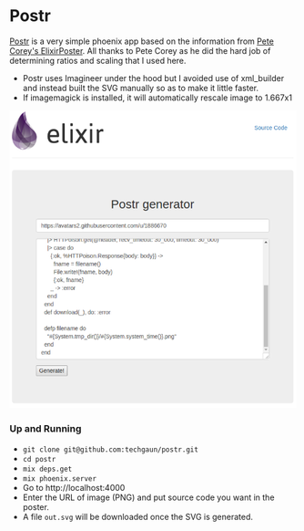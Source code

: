 # Postr

[Postr](http://postr.techgaun.com/) is a very simple phoenix app based on the information from [Pete Corey's ElixirPoster](http://www.east5th.co/blog/2017/02/13/build-your-own-code-poster-with-elixir).
All thanks to Pete Corey as he did the hard job of determining ratios and scaling that I used here.

- Postr uses Imagineer under the hood but I avoided use of xml_builder and instead built the SVG manually so as to make it little faster.
- If imagemagick is installed, it will automatically rescale image to 1.667x1

![Postr](images/postr.png)


### Up and Running

- `git clone git@github.com:techgaun/postr.git`
- `cd postr`
- `mix deps.get`
- `mix phoenix.server`
- Go to http://localhost:4000
- Enter the URL of image (PNG) and put source code you want in the poster.
- A file `out.svg` will be downloaded once the SVG is generated.
